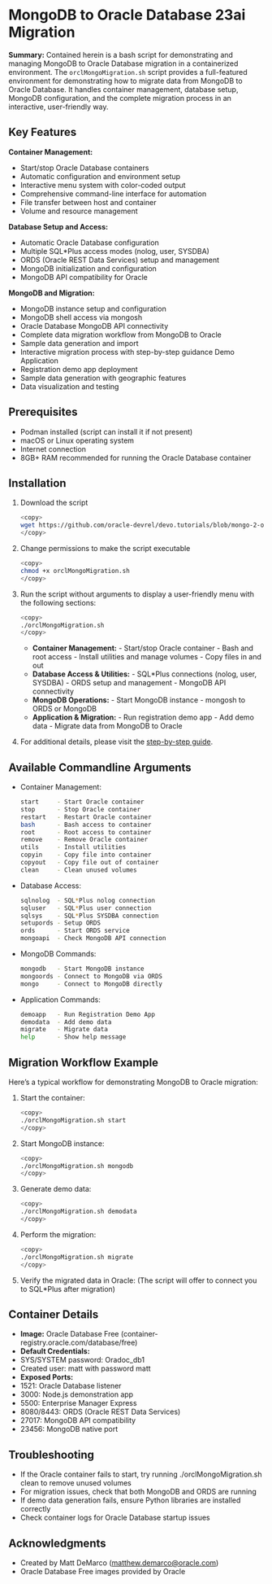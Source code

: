 # MongoDB to Oracle Database 23ai Migration

**Summary:** Contained herein is a  bash script for demonstrating and managing MongoDB to Oracle Database migration in a containerized environment. The `orclMongoMigration.sh` script provides a full-featured environment for demonstrating how to migrate data from MongoDB to Oracle Database. It handles container management, database setup, MongoDB configuration, and the complete migration process in an interactive, user-friendly way.

## Key Features

**Container Management:**
* Start/stop Oracle Database containers
* Automatic configuration and environment setup
* Interactive menu system with color-coded output
* Comprehensive command-line interface for automation
* File transfer between host and container
* Volume and resource management

**Database Setup and Access:**
* Automatic Oracle Database configuration
* Multiple SQL*Plus access modes (nolog, user, SYSDBA)
* ORDS (Oracle REST Data Services) setup and management
* MongoDB initialization and configuration
* MongoDB API compatibility for Oracle

**MongoDB and Migration:**
* MongoDB instance setup and configuration
* MongoDB shell access via mongosh
* Oracle Database MongoDB API connectivity
* Complete data migration workflow from MongoDB to Oracle
* Sample data generation and import
* Interactive migration process with step-by-step guidance
Demo Application
* Registration demo app deployment
* Sample data generation with geographic features
* Data visualization and testing

## Prerequisites
* Podman installed (script can install it if not present)
* macOS or Linux operating system
* Internet connection
* 8GB+ RAM recommended for running the Oracle Database container

## Installation

1. Download the script

    ```bash
    <copy>
    wget https://github.com/oracle-devrel/devo.tutorials/blob/mongo-2-oracle-migration/mongo-2-oracle/src/orclMongoMigration.sh
    </copy>
    ```

2. Change permissions to make the script executable

    ```bash
    <copy>
    chmod +x orclMongoMigration.sh
    </copy>
    ```

3. Run the script without arguments to display a user-friendly menu with the following sections:

    ```bash
    <copy>
    ./orclMongoMigration.sh
    </copy>
    ```

    * **Container Management:** - Start/stop Oracle container - Bash and root access - Install utilities and manage volumes - Copy files in and out
    * **Database Access & Utilities:** - SQL*Plus connections (nolog, user, SYSDBA) - ORDS setup and management - MongoDB API connectivity
    * **MongoDB Operations:** - Start MongoDB instance - mongosh to ORDS or MongoDB
    * **Application & Migration:** - Run registration demo app - Add demo data - Migrate data from MongoDB to Oracle

4. For additional details, please visit the [step-by-step guide](step-by-step-guide.md).

## Available Commandline Arguments

* Container Management:

    ```bash
    start     - Start Oracle container
    stop      - Stop Oracle container
    restart   - Restart Oracle container
    bash      - Bash access to container
    root      - Root access to container
    remove    - Remove Oracle container
    utils     - Install utilities
    copyin    - Copy file into container
    copyout   - Copy file out of container
    clean     - Clean unused volumes
    ```

* Database Access:

    ```bash
    sqlnolog  - SQL*Plus nolog connection
    sqluser   - SQL*Plus user connection
    sqlsys    - SQL*Plus SYSDBA connection
    setupords - Setup ORDS
    ords      - Start ORDS service
    mongoapi  - Check MongoDB API connection
    ```

* MongoDB Commands:

    ```bash
    mongodb   - Start MongoDB instance
    mongoords - Connect to MongoDB via ORDS
    mongo     - Connect to MongoDB directly
    ```

* Application Commands:

    ```bash
    demoapp   - Run Registration Demo App
    demodata  - Add demo data
    migrate   - Migrate data
    help      - Show help message
    ```

## Migration Workflow Example
Here’s a typical workflow for demonstrating MongoDB to Oracle migration:
1.	Start the container:

    ```bash
    <copy>
 	./orclMongoMigration.sh start
    </copy>
    ```
2.	Start MongoDB instance:
    ```bash
    <copy>
 	./orclMongoMigration.sh mongodb
    </copy>
    ```
3.	Generate demo data:
    ```bash
    <copy>
 	./orclMongoMigration.sh demodata
    </copy>
    ```
4.	Perform the migration:
    ```bash
    <copy>
 	./orclMongoMigration.sh migrate
    </copy>
    ```
5.	Verify the migrated data in Oracle: (The script will offer to connect you to SQL*Plus after migration)

## Container Details
* **Image:** Oracle Database Free (container-registry.oracle.com/database/free)
* **Default Credentials:**
* SYS/SYSTEM password: Oradoc_db1
* Created user: matt with password matt
* **Exposed Ports:**
* 1521: Oracle Database listener
* 3000: Node.js demonstration app
* 5500: Enterprise Manager Express
* 8080/8443: ORDS (Oracle REST Data Services)
* 27017: MongoDB API compatibility
* 23456: MongoDB native port

## Troubleshooting
* If the Oracle container fails to start, try running ./orclMongoMigration.sh clean to remove unused volumes
* For migration issues, check that both MongoDB and ORDS are running
* If demo data generation fails, ensure Python libraries are installed correctly
* Check container logs for Oracle Database startup issues


## Acknowledgments
* Created by Matt DeMarco (matthew.demarco@oracle.com)
* Oracle Database Free images provided by Oracle


